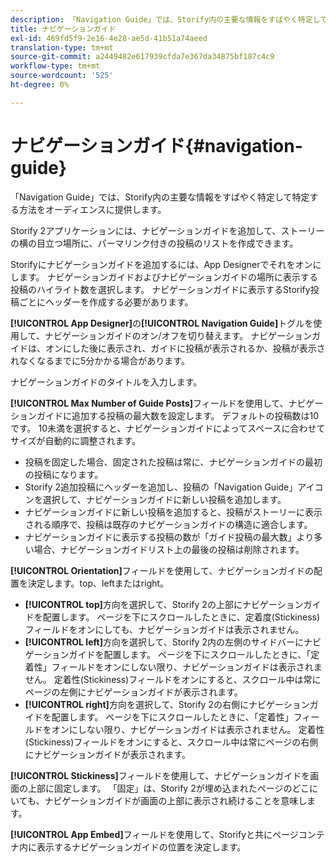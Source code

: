 ```yaml
---
description: 「Navigation Guide」では、Storify内の主要な情報をすばやく特定して特定する方法をオーディエンスに提供します。
title: ナビゲーションガイド
exl-id: 469fd5f9-2e16-4e28-ae5d-41b51a74aeed
translation-type: tm+mt
source-git-commit: a2449482e617939cfda7e367da34875bf187c4c9
workflow-type: tm+mt
source-wordcount: '525'
ht-degree: 0%

---
```


# ナビゲーションガイド{#navigation-guide}

「Navigation Guide」では、Storify内の主要な情報をすばやく特定して特定する方法をオーディエンスに提供します。

Storify 2アプリケーションには、ナビゲーションガイドを追加して、ストーリーの横の目立つ場所に、パーマリンク付きの投稿のリストを作成できます。

Storifyにナビゲーションガイドを追加するには、App Designerでそれをオンにします。 ナビゲーションガイドおよびナビゲーションガイドの場所に表示する投稿のハイライト数を選択します。 ナビゲーションガイドに表示するStorify投稿ごとにヘッダーを作成する必要があります。

**[!UICONTROL App Designer]**&#x200B;の&#x200B;**[!UICONTROL Navigation Guide]**&#x200B;トグルを使用して、ナビゲーションガイドのオン/オフを切り替えます。 ナビゲーションガイドは、オンにした後に表示され、ガイドに投稿が表示されるか、投稿が表示されなくなるまでに5分かかる場合があります。

ナビゲーションガイドのタイトルを入力します。

**[!UICONTROL Max Number of Guide Posts]**&#x200B;フィールドを使用して、ナビゲーションガイドに追加する投稿の最大数を設定します。 デフォルトの投稿数は10です。 10未満を選択すると、ナビゲーションガイドによってスペースに合わせてサイズが自動的に調整されます。

* 投稿を固定した場合、固定された投稿は常に、ナビゲーションガイドの最初の投稿になります。
* Storify 2追加投稿にヘッダーを追加し、投稿の「Navigation Guide」アイコンを選択して、ナビゲーションガイドに新しい投稿を追加します。
* ナビゲーションガイドに新しい投稿を追加すると、投稿がストーリーに表示される順序で、投稿は既存のナビゲーションガイドの構造に適合します。
* ナビゲーションガイドに表示する投稿の数が「ガイド投稿の最大数」より多い場合、ナビゲーションガイドリスト上の最後の投稿は削除されます。

**[!UICONTROL Orientation]**&#x200B;フィールドを使用して、ナビゲーションガイドの配置を決定します。top、leftまたはright。

* **[!UICONTROL top]**&#x200B;方向を選択して、Storify 2の上部にナビゲーションガイドを配置します。 ページを下にスクロールしたときに、定着度(Stickiness)フィールドをオンにしても、ナビゲーションガイドは表示されません。
* **[!UICONTROL left]**&#x200B;方向を選択して、Storify 2内の左側のサイドバーにナビゲーションガイドを配置します。 ページを下にスクロールしたときに、「定着性」フィールドをオンにしない限り、ナビゲーションガイドは表示されません。 定着性(Stickiness)フィールドをオンにすると、スクロール中は常にページの左側にナビゲーションガイドが表示されます。
* **[!UICONTROL right]**&#x200B;方向を選択して、Storify 2の右側にナビゲーションガイドを配置します。 ページを下にスクロールしたときに、「定着性」フィールドをオンにしない限り、ナビゲーションガイドは表示されません。 定着性(Stickiness)フィールドをオンにすると、スクロール中は常にページの右側にナビゲーションガイドが表示されます。

**[!UICONTROL Stickiness]**&#x200B;フィールドを使用して、ナビゲーションガイドを画面の上部に固定します。 「固定」は、Storify 2が埋め込まれたページのどこにいても、ナビゲーションガイドが画面の上部に表示され続けることを意味します。

**[!UICONTROL App Embed]**&#x200B;フィールドを使用して、Storifyと共にページコンテナ内に表示するナビゲーションガイドの位置を決定します。
